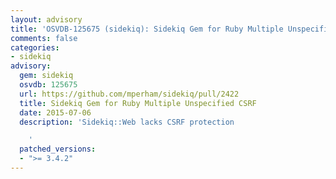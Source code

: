 ```yaml
---
layout: advisory
title: 'OSVDB-125675 (sidekiq): Sidekiq Gem for Ruby Multiple Unspecified CSRF'
comments: false
categories:
- sidekiq
advisory:
  gem: sidekiq
  osvdb: 125675
  url: https://github.com/mperham/sidekiq/pull/2422
  title: Sidekiq Gem for Ruby Multiple Unspecified CSRF
  date: 2015-07-06
  description: 'Sidekiq::Web lacks CSRF protection

    '
  patched_versions:
  - ">= 3.4.2"
---
```

